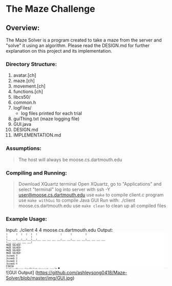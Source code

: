 # The Maze Challenge

## Overview: 
The Maze Solver is a program created to take a maze from the server and "solve" it using an algorithm. Please read the DESIGN.md for further explanation on this project and its implementation. 

### Directory Structure:
1. avatar.[ch]
2. maze.[ch]
3. movement.[ch]
4. functions.[ch]
5. libcs50/
6. common.h
7. logFiles/
    * log files printed for each trial
8. guiThing.txt (maze logging file)
9. GUI.java
10. DESIGN.md
11. IMPLEMENTATION.md

### Assumptions:
> The host will always be moose.cs.dartmouth.edu

### Compiling and Running:
> Download XQuartz terminal
> Open XQuartz, go to "Applications" and select "terminal"
> log into server with ssh -Y user@moose.cs.dartmouth.edu
> use `make` to compile client.c program
> use `make withGui` to compile Java GUI
> Run with: ./client <number of avatars> <difficulty> moose.cs.dartmouth.edu
> use `make clean` to clean up all compiled files 
   
   
### Example Usage:
Input: ./client 4 4 moose.cs.dartmouth.edu
Output:
![Terminal Output](https://github.com/ashleysong0418/Maze-Solver/blob/master/img/outcome.png)
![GUI Output] (https://github.com/ashleysong0418/Maze-Solver/blob/master/img/GUI.jpg)

